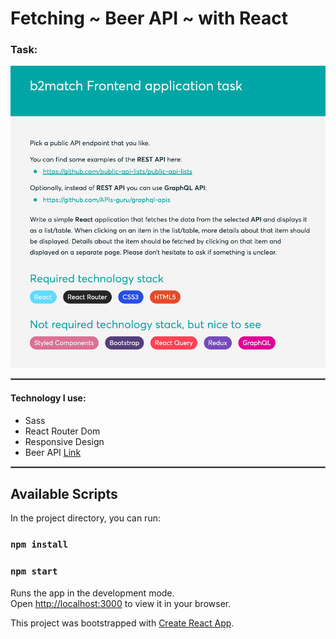 # Fetching ~ Beer API ~ with React



### Task:

![alt text](src/assets/b2match-task.png)

<hr style="border: 1px solid gray" /> 

#### Technology I use:

- Sass
- React Router Dom
- Responsive Design
- Beer API [Link](https://api.punkapi.com/v2/beers)

<hr style="border: 1px solid gray" /> 

## Available Scripts

In the project directory, you can run:

### `npm install`

### `npm start`

Runs the app in the development mode.\
Open [http://localhost:3000](http://localhost:3000) to view it in your browser.

This project was bootstrapped with [Create React App](https://github.com/facebook/create-react-app).
